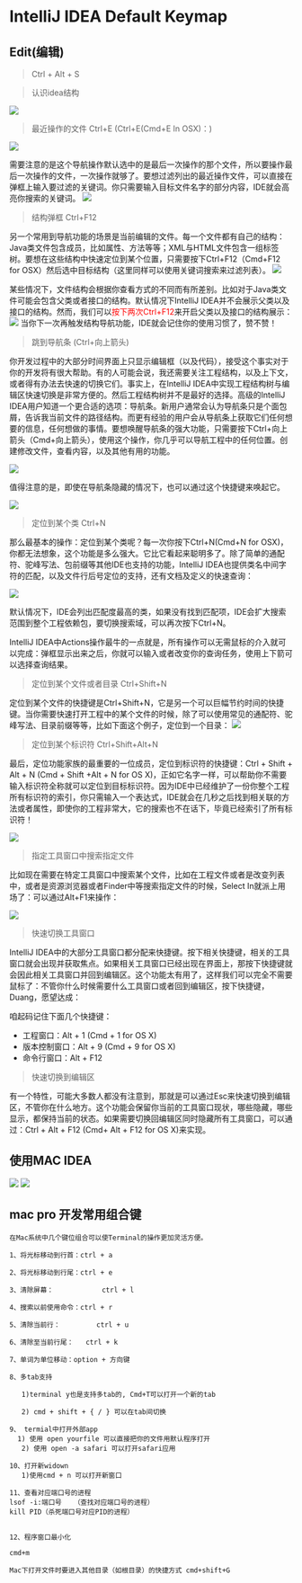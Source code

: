 # IntelliJ  IDEA Default Keymap
## Edit(编辑)
> Ctrl + Alt + S 

> 认识idea结构

![](./idea/001.jpg)

> 最近操作的文件 Ctrl+E (Ctrl+E(Cmd+E In OSX)：)

 ![](./idea/043.jpg)

需要注意的是这个导航操作默认选中的是最后一次操作的那个文件，所以要操作最后一次操作的文件，一次操作就够了。要想过滤列出的最近操作文件，可以直接在弹框上输入要过滤的关键词。你只需要输入目标文件名字的部分内容，IDE就会高亮你搜索的关键词。
 ![](./idea/044.jpg)

> 结构弹框 Ctrl+F12

另一个常用到导航功能的场景是当前编辑的文件。每一个文件都有自己的结构：Java类文件包含成员，比如属性、方法等等；XML与HTML文件包含一组标签树。要想在这些结构中快速定位到某个位置，只需要按下Ctrl+F12（Cmd+F12 for OSX）然后选中目标结构（这里同样可以使用关键词搜索来过滤列表）。
 ![](./idea/045.jpg)

某些情况下，文件结构会根据你查看方式的不同而有所差别。比如对于Java类文件可能会包含父类或者接口的结构。默认情况下IntelliJ IDEA并不会展示父类以及接口的结构。然而，我们可以<font color=red>按下两次Ctrl+F12</font>来开启父类以及接口的结构展示：
 ![](./idea/046.jpg)
当你下一次再触发结构导航功能，IDE就会记住你的使用习惯了，赞不赞！

> 跳到导航条 (Ctrl+向上箭头)

你开发过程中的大部分时间界面上只显示编辑框（以及代码），接受这个事实对于你的开发将有很大帮助。有的人可能会说，我还需要关注工程结构，以及上下文，或者得有办法去快速的切换它们。事实上，在IntelliJ IDEA中实现工程结构树与编辑区快速切换是非常方便的。然后工程结构树并不是最好的选择。高级的IntelliJ IDEA用户知道一个更合适的选项：导航条。新用户通常会认为导航条只是个面包屑，告诉我当前文件的路径结构。而更有经验的用户会从导航条上获取它们任何想要的信息，任何想做的事情。要想唤醒导航条的强大功能，只需要按下Ctrl+向上箭头（Cmd+向上箭头），使用这个操作，你几乎可以导航工程中的任何位置。创建修改文件，查看内容，以及其他有用的功能。
 
 ![](./idea/047.jpg)

值得注意的是，即使在导航条隐藏的情况下，也可以通过这个快捷键来唤起它。

 ![](./idea/048.jpg)

> 定位到某个类 Ctrl+N

那么最基本的操作：定位到某个类呢？每一次你按下Ctrl+N(Cmd+N for OSX)，你都无法想象，这个功能是多么强大。它比它看起来聪明多了。除了简单的通配符、驼峰写法、包前缀等其他IDE也支持的功能，IntelliJ IDEA也提供类名中间字符的匹配，以及文件行后号定位的支持，还有文档及定义的快速查询：

 ![](./idea/049.jpg)

默认情况下，IDE会列出匹配度最高的类，如果没有找到匹配项，IDE会扩大搜索范围到整个工程依赖包，要切换搜索域，可以再次按下Ctrl+N。

IntelliJ IDEA中Actions操作最牛的一点就是，所有操作可以无需鼠标的介入就可以完成：弹框显示出来之后，你就可以输入或者改变你的查询任务，使用上下箭可以选择查询结果。

> 定位到某个文件或者目录 Ctrl+Shift+N

定位到某个文件的快捷键是Ctrl+Shift+N，它是另一个可以巨幅节约时间的快捷键。当你需要快速打开工程中的某个文件的时候，除了可以使用常见的通配符、驼峰写法、目录前缀等等，比如下面这个例子，定位到一个目录：
 ![](./idea/050.jpg)

> 定位到某个标识符 Ctrl+Shift+Alt+N

最后，定位功能家族的最重要的一位成员，定位到标识符的快捷键：Ctrl + Shift + Alt + N (Cmd + Shift +Alt + N for OS X)，正如它名字一样，可以帮助你不需要输入标识符全称就可以定位到目标标识符。因为IDE中已经维护了一份你整个工程所有标识符的索引，你只需输入一个表达式，IDE就会在几秒之后找到相关联的方法或者属性，即使你的工程非常大，它的搜索也不在话下，毕竟已经索引了所有标识符！

 ![](./idea/051.jpg)

> 指定工具窗口中搜索指定文件

比如现在需要在特定工具窗口中搜索某个文件，比如在工程文件或者是改变列表中，或者是资源浏览器或者Finder中等搜索指定文件的时候，Select In就派上用场了：可以通过Alt+F1来操作：

 ![](./idea/052.jpg)

> 快速切换工具窗口

IntelliJ IDEA中的大部分工具窗口都分配来快捷键。按下相关快捷键，相关的工具窗口就会出现并获取焦点。如果相关工具窗口已经出现在界面上，那按下快捷键就会因此相关工具窗口并回到编辑区。这个功能太有用了，这样我们可以完全不需要鼠标了：不管你什么时候需要什么工具窗口或者回到编辑区，按下快捷键，Duang，愿望达成：

咱起码记住下面几个快捷键：

 + 工程窗口：Alt + 1 (Cmd + 1 for OS X)
 + 版本控制窗口：Alt + 9 (Cmd + 9 for OS X)
 + 命令行窗口：Alt + F12

> 快速切换到编辑区

有一个特性，可能大多数人都没有注意到，那就是可以通过Esc来快速切换到编辑区，不管你在什么地方。这个功能会保留你当前的工具窗口现状，哪些隐藏，哪些显示，都保持当前的状态。如果需要切换回编辑区同时隐藏所有工具窗口，可以通过：Ctrl + Alt + F12 (Cmd+ Alt + F12 for OS X)来实现。


## 使用MAC IDEA
![](./idea/037.jpg)
![](./idea/038.jpg)

## mac pro 开发常用组合键

```
在Mac系统中几个键位组合可以使Terminal的操作更加灵活方便。

1、将光标移动到行首：ctrl + a

2、将光标移动到行尾：ctrl + e

3、清除屏幕：            ctrl + l

4、搜索以前使用命令：ctrl + r

5、清除当前行：         ctrl + u

6、清除至当前行尾：   ctrl + k

7、单词为单位移动：option + 方向键

8、多tab支持

   1)terminal y也是支持多tab的, Cmd+T可以打开一个新的tab

   2) cmd + shift + { / } 可以在tab间切换

9、 termial中打开外部app
  1) 使用 open yourfile 可以直接把你的文件用默认程序打开
   2) 使用 open -a safari 可以打开safari应用 

10、打开新widown
   1)使用cmd + n 可以打开新窗口

11、查看对应端口号的进程
lsof -i:端口号   （查找对应端口号的进程）
kill PID（杀死端口号对应PID的进程）


12、程序窗口最小化

cmd+m

Mac下打开文件时要进入其他目录（如根目录）的快捷方式 cmd+shift+G
```
